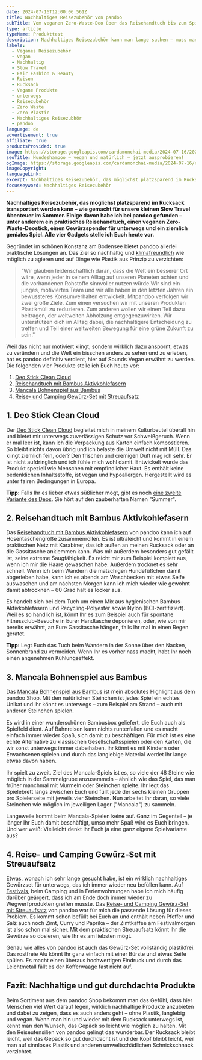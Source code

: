 ```yaml
---
date: 2024-07-16T12:00:06.561Z
title: Nachhaltiges Reisezubehör von pandoo
subTitle: Vom veganen Zero-Waste-Deo über das Reisehandtuch bis zum Spiel aus Bambus
type: article
typeName: Produkttest
description: Nachhaltiges Reisezubehör kann man lange suchen – muss man aber nicht! Holt Euch den plastikfreien Gewürzspender, das Reisehandtuch und vieles mehr von Pandoo – und verzichtet unterwegs für immer auf Plastik!
labels:
  - Veganes Reisezubehör
  - Vegan
  - Nachhaltig
  - Slow Travel
  - Fair Fashion & Beauty
  - Reisen
  - Rucksack
  - Vegane Produkte
  - unterwegs
  - Reisezubehör
  - Zero Waste
  - Zero Plastic
  - Nachhaltiges Reisezubhör
  - pandoo
language: de
advertisement: true
affiliate: true
productsProvided: true
image: https://storage.googleapis.com/cardamonchai-media/2024-07-16/2024-07-15-nachhaltiges-reisezubehoer-pandoo-soundsvegan-com-16-jpg-imagine-d8a868_9b7d69_1024_768/640.webp
seoTitle: Hundeshampoo – vegan und natürlich – jetzt ausprobieren!
ogImage: https://storage.googleapis.com/cardamonchai-media/2024-07-16/nachhaltiges-reisezubehoeer-gopandoo-soundsvegan-com-og-jpg-imagine-d8a868_998070_1200_628/640.webp
imageCopyright:
languageLink:
excerpt: Nachhaltiges Reisezubehör, das möglichst platzsparend im Rucksack transportiert werden kann – wie gemacht für unsere kleinen Slow Travel Abenteuer im Sommer. Einige davon habe ich bei pandoo gefunden – unter anderem ein praktisches Reisehandtuch, einen veganen Zero-Waste-Deostick, einen Gewürzspender für unterwegs und ein ziemlich geniales Spiel. Alle vier Gadgets stelle ich Euch heute vor.
focusKeyword: Nachhaltiges Reisezubehör
---
```


**Nachhaltiges Reisezubehör, das möglichst platzsparend im Rucksack transportiert werden kann – wie gemacht für unsere kleinen Slow Travel Abenteuer im Sommer. Einige davon habe ich bei pandoo gefunden – unter anderem ein praktisches Reisehandtuch, einen veganen Zero-Waste-Deostick, einen Gewürzspender für unterwegs und ein ziemlich geniales Spiel. Alle vier Gadgets stelle ich Euch heute vor.**

Gegründet im schönen Konstanz am Bodensee bietet pandoo allerlei praktische Lösungen an. Das Ziel so nachhaltig und [klimafreundlich](https://t.adcell.com/p/click?promoId=376709&slotId=80259&param0=https%3A%2F%2Fgopandoo.de%2Fpages%2Fklimaneutral) wie möglich zu agieren und auf Dinge wie Plastik aus Prinzip zu verzichten:

> "Wir glauben leidenschaftlich daran, dass die Welt ein besserer Ort wäre, wenn jeder in seinem Alltag auf unseren Planeten achten und die vorhandenen Rohstoffe sinnvoller nutzen würde.Wir sind ein junges, motiviertes Team und wir alle haben in den letzten Jahren ein bewussteres Konsumverhalten entwickelt. Mitpandoo verfolgen wir zwei große Ziele. Zum einen versuchen wir mit unseren Produkten Plastikmüll zu reduzieren. Zum anderen wollen wir einen Teil dazu beitragen, der weltweiten Abholzung entgegenzuwirken. Wir unterstützen dich im Alltag dabei, die nachhaltigere Entscheidung zu treffen und Teil einer weltweiten Bewegung für eine grüne Zukunft zu sein."

Weil das nicht nur motiviert klingt, sondern wirklich dazu anspornt, etwas zu verändern und die Welt ein bisschen anders zu sehen und zu erleben, hat es pandoo definitiv verdient, hier auf Sounds Vegan erwähnt zu werden. Die folgenden vier Produkte stelle ich Euch heute vor:

1. [Deo Stick Clean Cloud](#deo-clean-cloud)
2. [Reisehandtuch mit Bambus Aktivkohlefasern](#reisehandtuch)
3. [Mancala Bohnenspiel aus Bambus](#mancala-bohnenspiel)
4. [Reise- und Camping Gewürz-Set mit Streuaufsatz](#reise-gewuerz-set)

<Gallery name="nachhaltiges-reisezubehoer-pandoo-soundsvegan.com-1" />

<div id="deo-clean-cloud"></div>

## 1. Deo Stick Clean Cloud

Der [Deo Stick Clean Cloud](https://t.adcell.com/p/click?promoId=376709&slotId=80259&param0=https%3A%2F%2Fgopandoo.de%2Fproducts%2Fdeo-stick-clean-cloud-vegan%3Fvariant%3D39484233383994) begleitet mich in meinem Kulturbeutel überall hin und bietet mir unterwegs zuverlässigen Schutz vor Schweißgeruch. Wenn er mal leer ist, kann ich die Verpackung aus Karton einfach kompostieren. So bleibt nichts davon übrig und ich belaste die Umwelt nicht mit Müll. Das klingt ziemlich fein, oder? Den frischen und cremigen Duft mag ich sehr. Er ist nicht aufdringlich und ich fühle mich wohl damit. Entwickelt wurde das Produkt speziell wie Menschen mit empfindlicher Haut. Es enthält keine bedenklichen Inhaltsstoffe, ist vegan und hypoallergen. Hergestellt wird es unter fairen Bedingungen in Europa.

**Tipp:** Falls Ihr es lieber etwas süßlicher mögt, gibt es noch [eine zweite Variante des Deos](https://t.adcell.com/p/click?promoId=376709&slotId=80259&param0=https%3A%2F%2Fgopandoo.de%2Fproducts%2Fdeo-stick-sweet-summer%3Fvariant%3D39484277391418). Sie hört auf den zauberhaften Namen "Summer".

<div id="reisehandtuch"></div>

## 2. Reisehandtuch mit Bambus Aktivkohlefasern

Das [Reisehandtuch mit Bambus Aktivkohlefasern](https://t.adcell.com/p/click?promoId=376709&slotId=80259&param0=https%3A%2F%2Fgopandoo.de%2Fproducts%2Freisehandtuch-mit-bambus-aktivkohle) von pandoo kann ich auf Hosentaschengröße zusammenrollen. Es ist ultraleicht und kommt in einem praktischen Netz mit Karabiner, das ich außen an meinen Rucksack oder an die Gassitasche anklemmen kann. Was mir außerdem besonders gut gefällt ist, seine extreme Saugfähigkeit. Es reicht mir zum Beispiel komplett aus, wenn ich mir die Haare gewaschen habe. Außerdem trocknet es sehr schnell. Wenn ich beim Wandern die matschigen Hundefüßchen damit abgerieben habe, kann ich es abends am Waschbecken mit etwas Seife auswaschen und am nächsten Morgen kann ich mich wieder wie gewohnt damit abtrocknen – 60 Grad hält es locker aus.

Es handelt sich bei dem Tuch um einen Mix aus hygienischen Bambus-Aktivkohlefasern und Recycling-Polyester sowie Nylon (BCI-zertifiziert). Weil es so handlich ist, könnt Ihr es zum Beispiel auch für spontane Fitnessclub-Besuche in Eurer Handtasche deponieren, oder, wie von mir bereits erwähnt, an Eure Gassitasche hängen, falls Ihr mal in einen Regen geratet.

**Tipp:** Legt Euch das Tuch beim Wandern in der Sonne über den Nacken, Sonnenbrand zu vermeiden. Wenn Ihr es vorher nass macht, habt Ihr noch einen angenehmen Kühlungseffekt.

<div id="mancala-bohnenspiel"></div>

## 3. Mancala Bohnenspiel aus Bambus

Das [Mancala Bohnenspiel aus Bambus](https://t.adcell.com/p/click?promoId=376709&slotId=80259&param0=https%3A%2F%2Fgopandoo.de%2Fproducts%2Fmancala-bohnenspiel-aus-bambus) ist mein absolutes Highlight aus dem pandoo Shop. Mit den natürlichen Steinchen ist jedes Spiel ein echtes Unikat und ihr könnt es unterwegs – zum Beispiel am Strand – auch mit anderen Steinchen spielen.

Es wird in einer wunderschönen Bambusbox geliefert, die Euch auch als Spielfeld dient. Auf Bahnreisen kann nichts runterfallen und es macht einfach immer wieder Spaß, sich damit zu beschäftigen. Für mich ist es eine echte Alternative zu klassischen Gesellschaftsspielen oder den Karten, die wir sonst unterwegs immer dabeihaben. Ihr könnt es mit Kindern oder Erwachsenen spielen und durch das langlebige Material werdet Ihr lange etwas davon haben.

Ihr spielt zu zweit. Ziel des Mancala-Spiels ist es, so viele der 48 Steine wie möglich in der Sammelgrube anzusammeln – ähnlich wie das Spiel, das man früher manchmal mit Murmeln oder Steinchen spielte. Ihr legt das Spielebrett längs zwischen Euch und füllt jede der sechs kleinen Gruppen pro Spielerseite mit jeweils vier Steinchen. Nun arbeitet Ihr daran, so viele Steinchen wie möglich im jeweiligen Lager ("Mancala") zu sammeln.

Langeweile kommt beim Mancala-Spielen keine auf. Ganz im Gegenteil – je länger Ihr Euch damit beschäftigt, umso mehr Spaß wird es Euch bringen. Und wer weiß: Vielleicht denkt Ihr Euch ja eine ganz eigene Spielvariante aus?

<div id="reise-gewuerz-set"></div>

## 4. Reise- und Camping Gewürz-Set mit Streuaufsatz

Etwas, wonach ich sehr lange gesucht habe, ist ein wirklich nachhaltiges Gewürzset für unterwegs, das ich immer wieder neu befüllen kann. Auf [Festivals](/tag/festivals), beim Camping und in Ferienwohnungen habe ich mich häufig darüber geärgert, dass ich am Ende doch immer wieder zu Wegwerfprodukten greifen musste. Das [Reise- und Camping Gewürz-Set mit Streuaufsatz](https://t.adcell.com/p/click?promoId=376709&slotId=80259&param0=https%3A%2F%2Fgopandoo.de%2Fproducts%2Fspice-travel-set) von pandoo war für mich die passende Lösung für dieses Problem. Es kommt schon befüllt bei Euch an und enthält neben Pfeffer und Salz auch noch Zimt, Curry und Paprika – der Zimtkaffee am Festivalmorgen ist also schon mal sicher. Mit dem praktischen Streuaufsatz könnt Ihr die Gewürze so dosieren, wie Ihr es am liebsten mögt.

Genau wie alles von pandoo ist auch das Gewürz-Set vollständig plastikfrei. Das rostfreie Alu könnt Ihr ganz einfach mit einer Bürste und etwas Seife spülen. Es macht einen überaus hochwertigen Eindruck und durch das Leichtmetall fällt es der Kofferwaage fast nicht auf.

## Fazit: Nachhaltige und gut durchdachte Produkte

Beim Sortiment aus dem pandoo Shop bekommt man das Gefühl, dass hier Menschen viel Wert darauf legen, wirklich nachhaltige Produkte anzubieten und dabei zu zeigen, dass es auch anders geht – ohne Plastik, langlebig und vegan. Wenn man hin und wieder mit dem Rucksack unterwegs ist, kennt man den Wunsch, das Gepäck so leicht wie möglich zu halten. Mit den Reiseutensilien von pandoo gelingt das wunderbar. Der Rucksack bleibt leicht, weil das Gepäck so gut durchdacht ist und der Kopf bleibt leicht, weil man auf sinnloses Plastik und anderen umweltschädlichen Schnickschnack verzichtet.

<Gallery name="nachhaltiges-reisezubehoer-pandoo-soundsvegan.com-2" />
